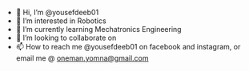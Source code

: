 - 👋 Hi, I’m @yousefdeeb01
- 👀 I’m interested in Robotics
- 🌱 I’m currently learning Mechatronics Engineering
- 💞️ I’m looking to collaborate on 
- 📫 How to reach me @yousefdeeb01 on facebook and instagram, or email me @ oneman.yomna@gmail.com 

<!---
yousefdeeb01/yousefdeeb01 is a ✨ special ✨ repository because its `README.md` (this file) appears on your GitHub profile.
You can click the Preview link to take a look at your changes.
--->
